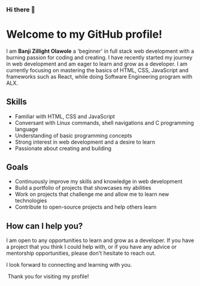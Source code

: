 ### Hi there 👋

<!--
**Zillight/Zillight** is a ✨ _special_ ✨ repository because its `README.md` (this file) appears on your GitHub profile.

Here are some ideas to get you started:

- 🔭 I’m currently working on ...
- 🌱 I’m currently learning ...
- 👯 I’m looking to collaborate on ...
- 🤔 I’m looking for help with ...
- 💬 Ask me about ...
- 📫 How to reach me: ...
- 😄 Pronouns: ...
- ⚡ Fun fact: ...
-->

# Welcome to my GitHub profile!

I am <b>Banji Zillight Olawole</b> a 'beginner' in full stack web development with a burning passion for coding and creating. I have recently started my journey in web development and am eager to learn and grow as a developer. I am currently focusing on mastering the basics of HTML, CSS, JavaScript and frameworks such as React, while doing Software Engineering program with ALX.

## Skills

- Familiar with HTML, CSS and JavaScript
- Conversant with Linux commands, shell navigations and C programming language
- Understanding of basic programming concepts
- Strong interest in web development and a desire to learn
- Passionate about creating and building

## Goals

- Continuously improve my skills and knowledge in web development
- Build a portfolio of projects that showcases my abilities
- Work on projects that challenge me and allow me to learn new technologies
- Contribute to open-source projects and help others learn

## How can I help you?

I am open to any opportunities to learn and grow as a developer. If you have a project that you think I could help with, or if you have any advice or mentorship opportunities, please don't hesitate to reach out.

I look forward to connecting and learning with you.

<a href=""><img src="../img" alt=""></a>
Thank you for visiting my profile!
